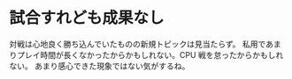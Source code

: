 # 試合すれども成果なし

対戦は心地良く勝ち込んでいたものの新規トピックは見当たらず。
私用であまりプレイ時間が長くなかったからかもしれない。CPU 戦を怠ったからかもしれない。
あまり感心できた現象ではない気がするね。
